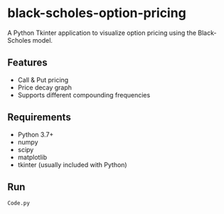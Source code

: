 # black-scholes-option-pricing

A Python Tkinter application to visualize option pricing using the Black-Scholes model.

## Features
- Call & Put pricing
- Price decay graph
- Supports different compounding frequencies

## Requirements
- Python 3.7+
- numpy
- scipy
- matplotlib
- tkinter (usually included with Python)

## Run
```bash
Code.py
